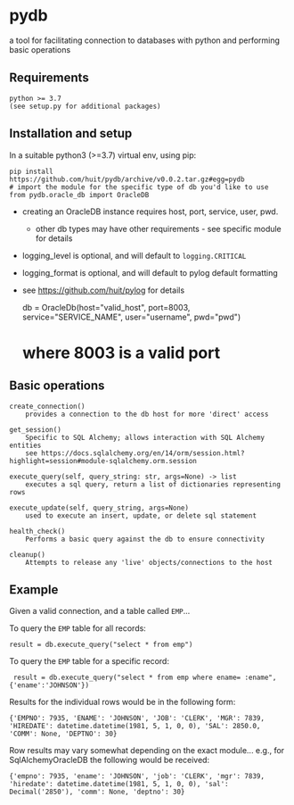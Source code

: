 # pydb

a tool for facilitating connection to databases with python and performing basic operations

## Requirements

    python >= 3.7
    (see setup.py for additional packages)

## Installation and setup

In a suitable python3 (>=3.7) virtual env, using pip:

    pip install https://github.com/huit/pydb/archive/v0.0.2.tar.gz#egg=pydb
    # import the module for the specific type of db you'd like to use
    from pydb.oracle_db import OracleDB

* creating an OracleDB instance requires host, port, service, user, pwd.
    * other db types may have other requirements - see specific module for details  
* logging_level is optional, and will default to `logging.CRITICAL`
* logging_format is optional, and will default to pylog default formatting
* see https://github.com/huit/pylog for details

    
    db = OracleDb(host="valid_host", port=8003, service="SERVICE_NAME", user="username", pwd="pwd")
    # where 8003 is a valid port

## Basic operations

    create_connection()
        provides a connection to the db host for more 'direct' access

    get_session()
        Specific to SQL Alchemy; allows interaction with SQL Alchemy entities
        see https://docs.sqlalchemy.org/en/14/orm/session.html?highlight=session#module-sqlalchemy.orm.session

    execute_query(self, query_string: str, args=None) -> list
        executes a sql query, return a list of dictionaries representing rows

    execute_update(self, query_string, args=None)
        used to execute an insert, update, or delete sql statement
    
    health_check()
        Performs a basic query against the db to ensure connectivity

    cleanup()
        Attempts to release any 'live' objects/connections to the host

## Example

Given a valid connection, and a table called `EMP`...

To query the `EMP` table for all records:

    result = db.execute_query("select * from emp")

To query the `EMP` table for a specific record:

     result = db.execute_query("select * from emp where ename= :ename", {'ename':'JOHNSON'})

Results for the individual rows would be in the following form:

    {'EMPNO': 7935, 'ENAME': 'JOHNSON', 'JOB': 'CLERK', 'MGR': 7839, 'HIREDATE': datetime.datetime(1981, 5, 1, 0, 0), 'SAL': 2850.0, 'COMM': None, 'DEPTNO': 30}

Row results may vary somewhat depending on the exact module... e.g., for SqlAlchemyOracleDB the following would be received:

    {'empno': 7935, 'ename': 'JOHNSON', 'job': 'CLERK', 'mgr': 7839, 'hiredate': datetime.datetime(1981, 5, 1, 0, 0), 'sal': Decimal('2850'), 'comm': None, 'deptno': 30}